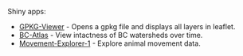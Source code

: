 Shiny apps:

- [GPKG-Viewer](https://prvernier.github.io/apps/gpkg-viewer/) - Opens a gpkg file and displays all layers in leaflet.
- [BC-Atlas](https://prvernier.github.io/apps/bc-atlas/) - View intactness of BC watersheds over time.
- [Movement-Explorer-1](https://prvernier.github.io/apps/movement_explorer/) - Explore animal movement data.
